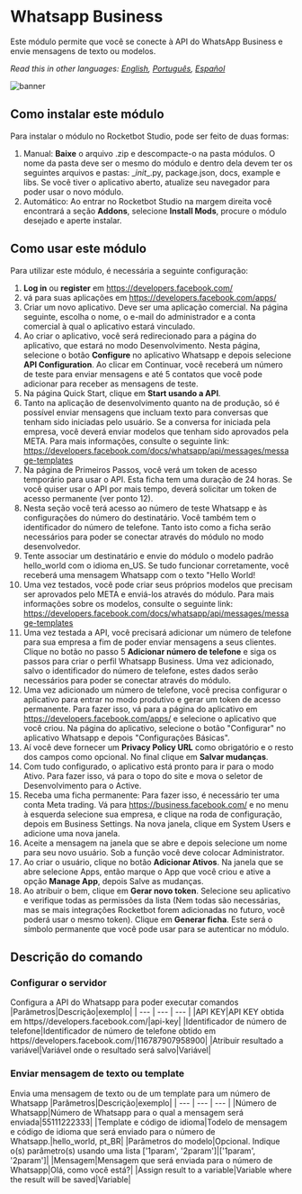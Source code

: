 



# Whatsapp Business
  
Este módulo permite que você se conecte à API do WhatsApp Business e envie mensagens de texto ou modelos.  

*Read this in other languages: [English](Manual_WhatsappBusiness.md), [Português](Manual_WhatsappBusiness.pr.md), [Español](Manual_WhatsappBusiness.es.md)*
  
![banner](imgs/Banner_WhatsappBusiness.jpg)
## Como instalar este módulo
  
Para instalar o módulo no Rocketbot Studio, pode ser feito de duas formas:
1. Manual: __Baixe__ o arquivo .zip e descompacte-o na pasta módulos. O nome da pasta deve ser o mesmo do módulo e dentro dela devem ter os seguintes arquivos e pastas: \__init__.py, package.json, docs, example e libs. Se você tiver o aplicativo aberto, atualize seu navegador para poder usar o novo módulo.
2. Automático: Ao entrar no Rocketbot Studio na margem direita você encontrará a seção **Addons**, selecione **Install Mods**, procure o módulo desejado e aperte instalar.  



## Como usar este módulo
Para utilizar este módulo, é necessária a seguinte configuração:
1. __Log in__ ou __register__ em https://developers.facebook.com/
2. vá para suas aplicações em https://developers.facebook.com/apps/
3. Criar um novo aplicativo. Deve ser uma aplicação comercial. Na página seguinte, escolha o nome, o e-mail do administrador e a conta comercial à qual o aplicativo estará vinculado.
4. Ao criar o aplicativo, você será redirecionado para a página do aplicativo, que estará no modo Desenvolvimento. Nesta página, selecione o botão __Configure__ no aplicativo Whatsapp e depois selecione __API Configuration__. Ao clicar em Continuar, você receberá um número de teste para enviar mensagens e até 5 contatos que você pode adicionar para receber as mensagens de teste.
5. Na página Quick Start, clique em __Start usando a API__. 
6. Tanto na aplicação de desenvolvimento quanto na de produção, só é possível enviar mensagens que incluam texto para conversas que tenham sido 
iniciadas pelo usuário. Se a conversa for iniciada pela empresa, você deverá enviar modelos que tenham sido aprovados pela META. Para mais informações, consulte o seguinte link: https://developers.facebook.com/docs/whatsapp/api/messages/message-templates
7. Na página de Primeiros Passos, você verá um token de acesso temporário para usar o API. Esta ficha tem uma duração de 24 horas. Se você quiser usar o API por mais tempo, deverá solicitar um token de acesso permanente (ver ponto 12).
8. Nesta seção você terá acesso ao número de teste Whatsapp e às configurações do número do destinatário. Você também tem o identificador do número de telefone. Tanto isto como a ficha serão necessários para poder se conectar através do módulo no modo desenvolvedor.
9. Tente associar um destinatário e envie do módulo o modelo padrão hello_world com o idioma en_US. Se tudo funcionar corretamente, você receberá uma mensagem Whatsapp com o texto "Hello World!
10. Uma vez testados, você pode criar seus 
próprios modelos que precisam ser aprovados pelo META e enviá-los através do módulo. Para mais informações sobre os modelos, consulte o seguinte link: https://developers.facebook.com/docs/whatsapp/api/messages/message-templates
11. Uma vez testada a API, você precisará adicionar um número de telefone para sua empresa a fim de poder enviar mensagens a seus clientes. Clique no botão no passo 5 __Adicionar número de telefone__ e siga os passos para criar o perfil Whatsapp Business. Uma vez adicionado, salvo o identificador do número de telefone, estes dados serão necessários para poder se conectar através do módulo.
12. Uma vez adicionado um número de telefone, você precisa configurar o aplicativo para entrar no modo produtivo e gerar um token de acesso permanente. Para fazer isso, vá para a página do aplicativo em https://developers.facebook.com/apps/ e selecione o aplicativo que você criou. Na página do aplicativo, selecione o botão "Configurar" no aplicativo Whatsapp e depois 
"Configurações Básicas".
13. Aí você deve fornecer um __Privacy Policy URL__ como obrigatório e o resto dos campos como opcional. No final clique em __Salvar mudanças__.
14. Com tudo configurado, o aplicativo está pronto para ir para o modo Ativo. Para fazer isso, vá para o topo do site e mova o seletor de Desenvolvimento para o Active. 
15. Receba uma ficha permanente: Para fazer isso, é necessário ter uma conta Meta trading. Vá para https://business.facebook.com/ e no menu à esquerda selecione sua empresa, e clique na roda de configuração, depois em Business Settings. Na nova janela, clique em System Users e adicione uma nova janela.
16. Aceite a mensagem na janela que se abre e depois selecione um nome para seu novo usuário. Sob a função você deve colocar Administrator.
17. Ao criar o usuário, clique no botão __Adicionar Ativos__. Na janela que se abre selecione Apps, então marque o App que você criou e ative a opção __Manage App__, depois Salve as mudanças.
18. Ao atribuir o bem, 
clique em __Gerar novo token__. Selecione seu aplicativo e verifique todas as permissões da lista (Nem todas são necessárias, mas se mais integrações Rocketbot forem adicionadas no futuro, você poderá usar o mesmo token). Clique em __Generar ficha__. Este será o símbolo permanente que você pode usar para se autenticar no módulo.


## Descrição do comando

### Configurar o servidor
  
Configura a API do Whatsapp para poder executar comandos
|Parâmetros|Descrição|exemplo|
| --- | --- | --- |
|API KEY|API KEY obtida em https//developers.facebook.com/|api-key|
|Identificador de número de telefone|Identificador de número de telefone obtido em https//developers.facebook.com/|116787907958900|
|Atribuir resultado a variável|Variável onde o resultado será salvo|Variável|

### Enviar mensagem de texto ou template
  
Envia uma mensagem de texto ou de um template para um número de Whatsapp
|Parâmetros|Descrição|exemplo|
| --- | --- | --- |
|Número de Whatsapp|Número de Whatsapp para o qual a mensagem será enviada|55111222333|
|Template e código de idioma|Todelo de mensagem e código de idioma que será enviado para o número de Whatsapp.|hello_world, pt_BR|
|Parâmetros do modelo|Opcional. Indique o(s) parâmetro(s) usando uma lista ['1param', '2param']|['1param', '2param']|
|Mensagem|Mensagem que será enviada para o número de Whatsapp|Olá, como você está?|
|Assign result to a variable|Variable where the result will be saved|Variable|
